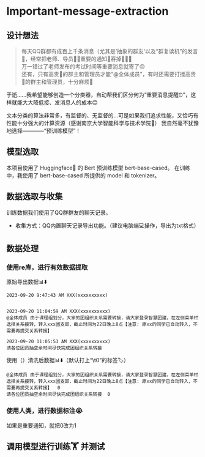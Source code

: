 # Important-message-extraction

## 设计想法
> 每天QQ群都有成百上千条消息（尤其是‘抽象的群友‘以及“群复读机”的发言💬，经常把老师、导员🧑‍🏫重要的通知📢吞掉💢💢💢\
> 万一错过了老师发布的考试时间等重要消息就寄了😢\
> 还有，只有高贵🫅的群主和管理员才能"@全体成员"，有时还需要打搅高贵🫅的群主和管理员，十分麻烦👿

于逝......我希望能够创造一个分类器，自动帮我们区分何为“重要消息提醒⏰”，这样就能大大降低接、发消息人的成本😊

文本分类的算法非常多，有监督的、无监督的...可是如果我们追求性能，又恰巧有性能十分强大的计算资源（感谢南京大学智能科学与技术学院🙏）
我自然毫不犹豫地选择————“预训练模型”！

## 模型选取
本项目使用了 Huggingface🤗 的 Bert 预训练模型 bert-base-cased。
在训练中，我使用了 bert-base-cased 所提供的 model 和 tokenizer。

## 数据选取与收集
训练数据我们使用了QQ群群友的聊天记录。
- 收集方式：QQ内置聊天记录导出功能。（建议电脑端💻操作，导出为txt格式）

## 数据处理
### 使用re库，进行有效数据提取
原始导出数据📊⬇️
```
2023-09-20 9:47:43 AM XXX(xxxxxxxxxx)


2023-09-20 11:04:59 AM XXX(xxxxxxxxxx)
@全体成员 由于课程组划分，大家的团组织关系需要转接，请大家登录智慧团建，在左侧菜单栏选择关系接转，转入xxx团支部，截止时间为22日晚上8点【注意: 原xx的同学已自动转入，不需要再提交关系转接】

2023-09-20 11:05:53 AM XXX(xxxxxxxxxx)
请各位团员抽空余时间尽快完成团组织关系转接
```
使用（）清洗后数据📊⬇️（默认打上“\t0”的标签🏷️）
```
@全体成员 由于课程组划分，大家的团组织关系需要转接，请大家登录智慧团建，在左侧菜单栏选择关系接转，转入xxx团支部，截止时间为22日晚上8点【注意: 原xx的同学已自动转入，不需要再提交关系转接】  0
请各位团员抽空余时间尽快完成团组织关系转接  0
```
### 使用人类，进行数据标注😭
如果是重要通知，就把0改为1

## 调用模型进行训练🏋️ 并测试
